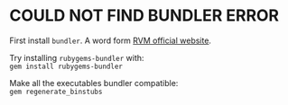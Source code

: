 #   COULD NOT FIND BUNDLER ERROR

First install `bundler`. A word form [RVM official website](https://rvm.io/integration/bundler).  

Try installing `rubygems-bundler` with:  
`gem install rubygems-bundler`  

Make all the executables bundler compatible:  
`gem regenerate_binstubs`
